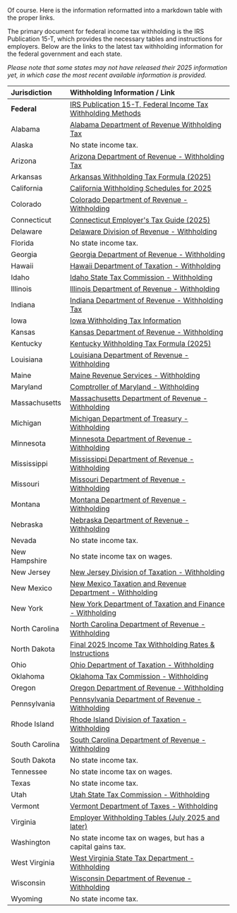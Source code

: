 Of course. Here is the information reformatted into a markdown table with the proper links.

The primary document for federal income tax withholding is the IRS Publication 15-T, which provides the necessary tables and instructions for employers. Below are the links to the latest tax withholding information for the federal government and each state.

*Please note that some states may not have released their 2025 information yet, in which case the most recent available information is provided.*

| Jurisdiction | Withholding Information / Link |
| :--- | :--- |
| **Federal** | [IRS Publication 15-T, Federal Income Tax Withholding Methods](https://www.irs.gov/pub/irs-pdf/p15t.pdf) |
| Alabama | [Alabama Department of Revenue Withholding Tax](https://www.revenue.alabama.gov/individual-corporate/withholding-tax/) |
| Alaska | No state income tax. |
| Arizona | [Arizona Department of Revenue - Withholding Tax](https://azdor.gov/transaction-privilege-tax/withholding-tax) |
| Arkansas | [Arkansas Withholding Tax Formula (2025)](https://www.dfa.arkansas.gov/wp-content/uploads/whformula_2024_1.pdf) |
| California | [California Withholding Schedules for 2025](https://edd.ca.gov/siteassets/files/pdf_pub_ctr/25metha.pdf) |
| Colorado | [Colorado Department of Revenue - Withholding](https://tax.colorado.gov/withholding-tax) |
| Connecticut | [Connecticut Employer's Tax Guide (2025)](https://portal.ct.gov/-/media/drs/publications/pubsip/2025/ip-2025-1.pdf) |
| Delaware | [Delaware Division of Revenue - Withholding](https://revenue.delaware.gov/individual-tax-forms/) |
| Florida | No state income tax. |
| Georgia | [Georgia Department of Revenue - Withholding](https://dor.georgia.gov/taxes/withholding-tax) |
| Hawaii | [Hawaii Department of Taxation - Withholding](https://tax.hawaii.gov/forms/a1_b2_1with/) |
| Idaho | [Idaho State Tax Commission - Withholding](https://tax.idaho.gov/taxes/income-tax/withholding/) |
| Illinois | [Illinois Department of Revenue - Withholding](https://tax.illinois.gov/businesses/withholding.html) |
| Indiana | [Indiana Department of Revenue - Withholding Tax](https://www.in.gov/dor/business-tax/withholding-tax/) |
| Iowa | [Iowa Withholding Tax Information](https://revenue.iowa.gov/taxes/tax-guidance/withholding-tax/iowa-withholding-tax-information) |
| Kansas | [Kansas Department of Revenue - Withholding](https://www.ksrevenue.gov/perstaxtypeswh.html) |
| Kentucky | [Kentucky Withholding Tax Formula (2025)](https://revenue.ky.gov/Forms/Withholding%20Computer%20Formula.pdf) |
| Louisiana | [Louisiana Department of Revenue - Withholding](https://revenue.louisiana.gov/WithholdingTax) |
| Maine | [Maine Revenue Services - Withholding](https://www.maine.gov/revenue/tax-return-forms/withholding) |
| Maryland | [Comptroller of Maryland - Withholding](https://www.marylandtaxes.gov/business/withholding/index.php) |
| Massachusetts | [Massachusetts Department of Revenue - Withholding](https://www.mass.gov/info-details/dor-withholding-tax-information) |
| Michigan | [Michigan Department of Treasury - Withholding](https://www.michigan.gov/taxes/business-taxes/withholding) |
| Minnesota | [Minnesota Department of Revenue - Withholding](https://www.revenue.state.mn.us/withholding-tax) |
| Mississippi | [Mississippi Department of Revenue - Withholding](https://www.dor.ms.gov/business/withholding-tax) |
| Missouri | [Missouri Department of Revenue - Withholding](https://dor.mo.gov/tax-types/withholding-tax/) |
| Montana | [Montana Department of Revenue - Withholding](https://mtrevenue.gov/taxes/withholding-tax/) |
| Nebraska | [Nebraska Department of Revenue - Withholding](https://revenue.nebraska.gov/businesses/withholding-tax) |
| Nevada | No state income tax. |
| New Hampshire | No state income tax on wages. |
| New Jersey | [New Jersey Division of Taxation - Withholding](https://www.state.nj.us/treasury/taxation/bus_gross.shtml) |
| New Mexico | [New Mexico Taxation and Revenue Department - Withholding](https://www.tax.newmexico.gov/businesses/withholding-tax/) |
| New York | [New York Department of Taxation and Finance - Withholding](https://www.tax.ny.gov/bus/wt/widx.htm) |
| North Carolina | [North Carolina Department of Revenue - Withholding](https://www.ncdor.gov/taxes-forms/withholding-tax) |
| North Dakota | [Final 2025 Income Tax Withholding Rates & Instructions](https://www.tax.nd.gov/sites/www/files/documents/misc-discuss-folder/Final_2025%20Income%20Tax%20Withholding%20Rates%20%20Instructions.pdf) |
| Ohio | [Ohio Department of Taxation - Withholding](https://tax.ohio.gov/business/employer-withholding) |
| Oklahoma | [Oklahoma Tax Commission - Withholding](https://oklahoma.gov/tax/businesses/withholding.html) |
| Oregon | [Oregon Department of Revenue - Withholding](https://www.oregon.gov/dor/programs/businesses/Pages/withholding-payroll-tax.aspx) |
| Pennsylvania | [Pennsylvania Department of Revenue - Withholding](https://www.revenue.pa.gov/Tax-Types/Withholding/Pages/default.aspx) |
| Rhode Island | [Rhode Island Division of Taxation - Withholding](https://tax.ri.gov/guidance/withholding-tax) |
| South Carolina | [South Carolina Department of Revenue - Withholding](https://dor.sc.gov/withholding) |
| South Dakota | No state income tax. |
| Tennessee | No state income tax on wages. |
| Texas | No state income tax. |
| Utah | [Utah State Tax Commission - Withholding](https://tax.utah.gov/withholding) |
| Vermont | [Vermont Department of Taxes - Withholding](https://tax.vermont.gov/business-and-corp/withholding) |
| Virginia | [Employer Withholding Tables (July 2025 and later)](https://www.tax.virginia.gov/sites/default/files/taxforms/withholding/any/employer-withholding-tables-july-2025-and-later-any.pdf) |
| Washington | No state income tax on wages, but has a capital gains tax. |
| West Virginia | [West Virginia State Tax Department - Withholding](https://tax.wv.gov/Business/Withholding/Pages/Withholding.aspx) |
| Wisconsin | [Wisconsin Department of Revenue - Withholding](https://www.revenue.wi.gov/Pages/withholding/Home.aspx) |
| Wyoming | No state income tax. |
